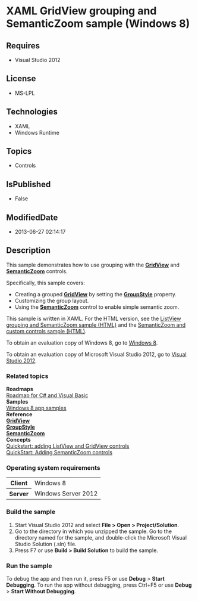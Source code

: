 # XAML GridView grouping and SemanticZoom sample (Windows 8)
## Requires
* Visual Studio 2012
## License
* MS-LPL
## Technologies
* XAML
* Windows Runtime
## Topics
* Controls
## IsPublished
* False
## ModifiedDate
* 2013-06-27 02:14:17
## Description

<div id="mainSection">
<p>This sample demonstrates how to use grouping with the <a href="http://msdn.microsoft.com/library/windows/apps/br242705">
<b>GridView</b></a> and <a href="http://msdn.microsoft.com/library/windows/apps/hh702601">
<b>SemanticZoom</b></a> controls. </p>
<p>Specifically, this sample covers:</p>
<ul>
<li>Creating a grouped <a href="http://msdn.microsoft.com/library/windows/apps/br242705">
<b>GridView</b></a> by setting the <a href="http://msdn.microsoft.com/library/windows/apps/br242809">
<b>GroupStyle</b></a> property. </li><li>Customizing the group layout. </li><li>Using the <a href="http://msdn.microsoft.com/library/windows/apps/hh702601"><b>SemanticZoom</b></a> control to enable simple semantic zoom.
</li></ul>
<p></p>
<p>This sample is written in XAML. For the HTML version, see the <a href="http://go.microsoft.com/fwlink/p/?linkid=231563">
ListView grouping and SemanticZoom sample (HTML)</a> and the <a href="http://go.microsoft.com/fwlink/p/?linkid=242400">
SemanticZoom and custom controls sample (HTML)</a>.</p>
<p>To obtain an evaluation copy of Windows&nbsp;8, go to <a href="http://go.microsoft.com/fwlink/p/?linkid=241655">
Windows&nbsp;8</a>.</p>
<p>To obtain an evaluation copy of Microsoft Visual Studio&nbsp;2012, go to <a href="http://go.microsoft.com/fwlink/p/?linkid=241656">
Visual Studio&nbsp;2012</a>.</p>
<h3><a id="related_topics"></a>Related topics</h3>
<dl><dt><b>Roadmaps</b> </dt><dt><a href="http://msdn.microsoft.com/library/windows/apps/br229583">Roadmap for C# and Visual Basic</a>
</dt><dt><b>Samples</b> </dt><dt><a href="http://go.microsoft.com/fwlink/p/?LinkID=227694">Windows 8 app samples</a>
</dt><dt><b>Reference</b> </dt><dt><a href="http://msdn.microsoft.com/library/windows/apps/br242705"><b>GridView</b></a>
</dt><dt><a href="http://msdn.microsoft.com/library/windows/apps/br242809"><b>GroupStyle</b></a>
</dt><dt><a href="http://msdn.microsoft.com/library/windows/apps/hh702601"><b>SemanticZoom</b></a>
</dt><dt><b>Concepts</b> </dt><dt><a href="http://msdn.microsoft.com/library/windows/apps/hh780650">Quickstart: adding ListView and GridView controls</a>
</dt><dt><a href="http://msdn.microsoft.com/library/windows/apps/hh781234">QuickStart: Adding SemanticZoom controls</a>
</dt></dl>
<h3>Operating system requirements</h3>
<table>
<tbody>
<tr>
<th>Client</th>
<td><dt>Windows&nbsp;8 </dt></td>
</tr>
<tr>
<th>Server</th>
<td><dt>Windows Server&nbsp;2012 </dt></td>
</tr>
</tbody>
</table>
<h3>Build the sample</h3>
<ol>
<li>Start Visual Studio&nbsp;2012 and select <b>File &gt; Open &gt; Project/Solution</b>.
</li><li>Go to the directory in which you unzipped the sample. Go to the directory named for the sample, and double-click the Microsoft Visual Studio Solution (.sln) file.
</li><li>Press F7 or use <b>Build &gt; Build Solution</b> to build the sample. </li></ol>
<h3>Run the sample</h3>
<p>To debug the app and then run it, press F5 or use <b>Debug</b> &gt; <b>Start Debugging</b>. To run the app without debugging, press Ctrl&#43;F5 or use
<b>Debug</b> &gt; <b>Start Without Debugging</b>.</p>
</div>
